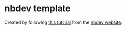 # nbdev template

Created by following [this tutorial](https://nbdev.fast.ai/tutorial/)
from the [nbdev website](https://nbdev.fast.ai/).
